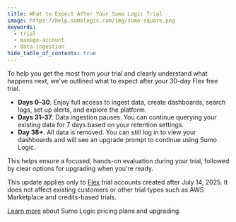```yaml
---
title: What to Expect After Your Sumo Logic Trial
image: https://help.sumologic.com/img/sumo-square.png
keywords:
  - trial
  - manage-account
  - data-ingestion
hide_table_of_contents: true    
---
```


To help you get the most from your trial and clearly understand what happens next, we've outlined what to expect after your 30-day Flex free trial.

* **Days 0–30**. Enjoy full access to ingest data, create dashboards, search logs, set up alerts, and explore the platform.
* **Days 31–37**. Data ingestion pauses. You can continue querying your existing data for 7 days based on your retention settings.
* **Day 38+**. All data is removed. You can still log in to view your dashboards and will see an upgrade prompt to continue using Sumo Logic.

This helps ensure a focused, hands-on evaluation during your trial, followed by clear options for upgrading when you're ready.

This update applies only to [Flex](/docs/manage/manage-subscription/sumo-logic-flex-accounts) trial accounts created after July 14, 2025. It does not affect existing customers or other trial types such as AWS Marketplace and credits-based trials.

[Learn more](https://www.sumologic.com/pricing) about Sumo Logic pricing plans and upgrading.

